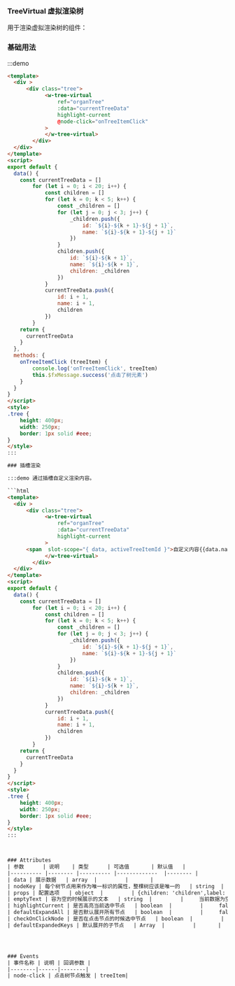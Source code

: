 ### TreeVirtual 虚拟渲染树
用于渲染虚拟渲染树的组件：


### 基础用法

:::demo 

```html
<template>
  <div >
	  <div class="tree">
			<w-tree-virtual
				ref="organTree"
				:data="currentTreeData"
				highlight-current
        		@node-click="onTreeItemClick"
			>
			</w-tree-virtual>
		</div>
  </div>
</template>
<script>
export default {
  data() {
    const currentTreeData = []
		for (let i = 0; i < 20; i++) {
			const children = []
			for (let k = 0; k < 5; k++) {
				const _children = []
				for (let j = 0; j < 3; j++) {
					_children.push({
						id: `${i}-${k + 1}-${j + 1}`,
						name: `${i}-${k + 1}-${j + 1}`
					})
				}
				children.push({
					id: `${i}-${k + 1}`,
					name: `${i}-${k + 1}`,
					children: _children
				})
			}
			currentTreeData.push({
				id: i + 1,
				name: i + 1,
				children
			})
		}
    return {
      currentTreeData
    }
  },
  methods: {
    onTreeItemClick (treeItem) {
      	console.log('onTreeItemClick', treeItem)
		this.$fxMessage.success('点击了树元素')
    }
  }
}
</script>
<style>
.tree {
	height: 400px;
	width: 250px;
	border: 1px solid #eee;
}
</style>
:::

### 插槽渲染 

:::demo 通过插槽自定义渲染内容。

```html
<template>
  <div >
	  <div class="tree">
			<w-tree-virtual
				ref="organTree"
				:data="currentTreeData"
				highlight-current
			>
      <span  slot-scope="{ data, activeTreeItemId }">自定义内容{{data.name}}</span>
			</w-tree-virtual>
		</div>
  </div>
</template>
<script>
export default {
  data() {
    const currentTreeData = []
		for (let i = 0; i < 20; i++) {
			const children = []
			for (let k = 0; k < 5; k++) {
				const _children = []
				for (let j = 0; j < 3; j++) {
					_children.push({
						id: `${i}-${k + 1}-${j + 1}`,
						name: `${i}-${k + 1}-${j + 1}`
					})
				}
				children.push({
					id: `${i}-${k + 1}`,
					name: `${i}-${k + 1}`,
					children: _children
				})
			}
			currentTreeData.push({
				id: i + 1,
				name: i + 1,
				children
			})
		}
    return {
      currentTreeData
    }
  }
}
</script>
<style>
.tree {
	height: 400px;
	width: 250px;
	border: 1px solid #eee;
}
</style>
:::



### Attributes
| 参数      | 说明    | 类型      | 可选值       | 默认值   |
|---------- |-------- |---------- |-------------  |-------- |
| data | 展示数据   | array  |         |       |
| nodeKey | 每个树节点用来作为唯一标识的属性，整棵树应该是唯一的   | string  |         |     id   |
| props | 配置选项   | object  |         | {children: 'children',label: 'name',related: 'related'}   |
| emptyText | 容为空的时候展示的文本   | string  |         |     当前数据为空   |
| highlightCurrent | 是否高亮当前选中节点   | boolean  |         |     false   |
| defaultExpandAll | 是否默认展开所有节点   | boolean  |         |     false   |
| checkOnClickNode | 是否在点击节点的时候选中节点   | boolean  |         |     false   |
| defaultExpandedKeys | 默认展开的子节点   | Array  |         |       |




### Events
| 事件名称 | 说明 | 回调参数 |
|--------|------|--------|
| node-click | 点击树节点触发 | treeItem|

